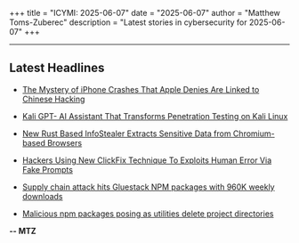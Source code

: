 +++
title = "ICYMI: 2025-06-07"
date = "2025-06-07"
author = "Matthew Toms-Zuberec"
description = "Latest stories in cybersecurity for 2025-06-07"
+++

---------------------------------------------------------------------------
## Latest Headlines
- [The Mystery of iPhone Crashes That Apple Denies Are Linked to Chinese Hacking](https://www.wired.com/story/mystery-of-iphone-crashes-that-apple-denies-are-linked-to-chinese-hacking/)

- [Kali GPT- AI Assistant That Transforms Penetration Testing on Kali Linux](https://cybersecuritynews.com/kali-gpt/)

- [New Rust Based InfoStealer Extracts Sensitive Data from Chromium-based Browsers](https://cybersecuritynews.com/new-rust-based-infostealer-extracts-sensitive-data/)

- [Hackers Using New ClickFix Technique To Exploits Human Error Via Fake Prompts](https://cybersecuritynews.com/hackers-using-new-clickfix-technique/)

- [Supply chain attack hits Gluestack NPM packages with 960K weekly downloads](https://www.bleepingcomputer.com/news/security/supply-chain-attack-hits-gluestack-npm-packages-with-960k-weekly-downloads/)

- [Malicious npm packages posing as utilities delete project directories](https://www.bleepingcomputer.com/news/security/malicious-npm-packages-posing-as-utilities-delete-project-directories/)

**-- MTZ**